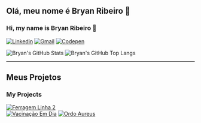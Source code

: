## Olá, meu nome é Bryan Ribeiro 🚀
### Hi, my name is Bryan Ribeiro 🚀


[![Linkedin](https://img.shields.io/badge/LinkedIn-0077B5?style=for-the-badge&logo=linkedin&logoColor=white)](https://www.linkedin.com/in/bryanribeiromiranda/)
[![Gmail](https://img.shields.io/badge/Gmail-D14836?style=for-the-badge&logo=gmail&logoColor=white)](mailto:ribeirobryan@gmail.com)
[![Codepen](https://img.shields.io/badge/Codepen-000000?style=for-the-badge&logo=codepen&logoColor=white)](https://codepen.io/ribeirobryan)

![Bryan's GitHub Stats](https://github-readme-stats.vercel.app/api?username=ribeirobryan&theme=gotham&count_private=trueshow_icons=true)
![Bryan's GitHub Top Langs](https://github-readme-stats.vercel.app/api/top-langs/?username=ribeirobryan&theme=gotham)

----
## Meus Projetos
### My Projects 
[![Ferragem Linha 2](https://img.shields.io/badge/FERRAGEM%20LINHA%202-FINISHED-ffff00?style=for-the-badge&logo=checkmarx)](https://ferragemlinha2.com.br)   
[![Vacinação Em Dia](https://img.shields.io/badge/VACINA%C3%87%C3%83O%20EM%20DIA-WORKING-9CF?style=for-the-badge&logo=javascript)](https://ribeirobryan.github.io/VacinacaoEmDia)
[![Ordo Aureus  ](https://img.shields.io/badge/ORDO%20AUREUS-WORKING-530000?style=for-the-badge&logo=css3)](https://ribeirobryan.github.io/VacinacaoEmDia)





